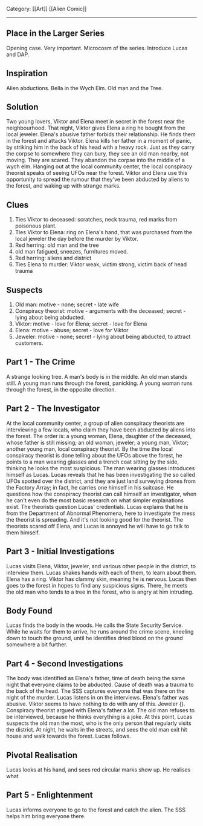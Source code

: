 Category: [[Art]] [[Alien Comic]]
___
## Place in the Larger Series
Opening case. Very important. 
Microcosm of the series. 
Introduce Lucas and DAP. 
## Inspiration
Alien abductions. 
Bella in the Wych Elm. 
Old man and the Tree. 
## Solution
Two young lovers, Viktor and Elena meet in secret in the forest near the neighbourhood. That night, Viktor gives Elena a ring he bought from the local jeweler. Elena's abusive father forbids their relationship. He finds them in the forest and attacks Viktor. Elena kills her father in a moment of panic, by striking him in the back of his head with a heavy rock. 
Just as they carry the corpse to somewhere they can bury, they see an old man nearby, not moving. They are scared. They abandon the corpse into the middle of a wych elm. 
Hanging out at the local community center, the local conspiracy theorist speaks of seeing UFOs near the forest. Viktor and Elena use this opportunity to spread the rumour that they've been abducted by aliens to the forest, and waking up with strange marks. 
## Clues
1. Ties Viktor to deceased: scratches, neck trauma, red marks from poisonous plant.
2. Ties Viktor to Elena: ring on Elena's hand, that was purchased from the local jeweler the day before the murder by Viktor. 
3. Red herring: old man and the tree 
4. old man fatigued, sneezes, furnitures moved.
5. Red herring: aliens and district 
6. Ties Elena to murder: Viktor weak, victim strong, victim back of head trauma
## Suspects
1. Old man: motive - none; secret - late wife
2. Conspiracy theorist: motive - arguments with the deceased; secret - lying about being abducted. 
3. Viktor: motive - love for Elena; secret - love for Elena
4. Elena: motive - abuse; secret - love for Viktor
5. Jeweler: motive - none; secret - lying about being abducted, to attract customers. 
## Part 1 - The Crime
A strange looking tree. A man's body is in the middle. An old man stands still. A young man runs through the forest, panicking. A young woman runs through the forest, in the opposite direction. 
## Part 2 - The Investigator
At the local community center, a group of alien conspiracy theorists are interviewing a few locals, who claim they have been abducted by aliens into the forest. The order is: a young woman, Elena, daughter of the deceased, whose father is still missing; an old woman, jeweler; a young man, Viktor; another young man, local conspiracy theorist. 
By the time the local conspiracy theorist is done telling about the UFOs above the forest, he points to a man wearing glasses and a trench coat sitting by the side, thinking he looks the most suspicious. The man wearing glasses introduces himself as Lucas. 
Lucas reveals that he has been investigating the so called UFOs spotted over the district, and they are just land surveying drones from the Factory Array; in fact, he carries one himself in his suitcase. He questions how the conspiracy theorist can call himself an investigator, when he can't even do the most basic research on what simpler explanations exist. The theorists question Lucas' credentials. Lucas explains that he is from the Department of Abnormal Phenomena, here to investigate the mess the theorist is spreading. And it's not looking good for the theorist. The theorists scared off Elena, and Lucas is annoyed he will have to go talk to them himself. 
## Part 3 - Initial Investigations
Lucas visits Elena, Viktor, jeweler, and various other people in the district, to interview them. Lucas shakes hands with each of them, to learn about them. Elena has a ring. Viktor has clammy skin, meaning he is nervous. 
Lucas then goes to the forest in hopes to find any suspicious signs. There, he meets the old man who tends to a tree in the forest, who is angry at him intruding. 
## Body Found
Lucas finds the body in the woods. He calls the State Security Service. While he waits for them to arrive, he runs around the crime scene, kneeling down to touch the ground, until he identifies dried blood on the ground somewhere a bit further. 
## Part 4 - Second Investigations
The body was identified as Elena's father, time of death being the same night that everyone claims to be abducted. Cause of death was a trauma to the back of the head. 
The SSS captures everyone that was there on the night of the murder. Lucas listens in on the interviews. Elena's father was abusive. Viktor seems to have nothing to do with any of this. Jeweler {}. Conspiracy theorist argued with Elena's father a lot. The old man refuses to be interviewed, because he thinks everything is a joke. 
At this point, Lucas suspects the old man the most, who is the only person that regularly visits the district. At night, he waits in the streets, and sees the old man exit hit house and walk towards the forest. Lucas follows. 
## Pivotal Realisation
Lucas looks at his hand, and sees red circular marks show up. He realises what 
## Part 5 - Enlightenment
Lucas informs everyone to go to the forest and catch the alien. The SSS helps him bring everyone there. 